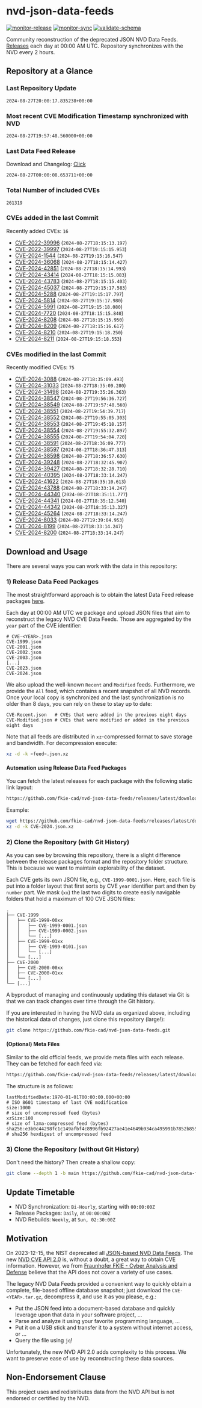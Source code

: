 # nvd-json-data-feeds

[![monitor-release](https://github.com/fkie-cad/nvd-json-data-feeds/actions/workflows/monitor_release.yml/badge.svg)](https://github.com/fkie-cad/nvd-json-data-feeds/actions/workflows/monitor_release.yml)
[![monitor-sync](https://github.com/fkie-cad/nvd-json-data-feeds/actions/workflows/monitor_sync.yml/badge.svg)](https://github.com/fkie-cad/nvd-json-data-feeds/actions/workflows/monitor_sync.yml)
[![validate-schema](https://github.com/fkie-cad/nvd-json-data-feeds/actions/workflows/validate_schema.yml/badge.svg)](https://github.com/fkie-cad/nvd-json-data-feeds/actions/workflows/validate_schema.yml)

Community reconstruction of the deprecated JSON NVD Data Feeds.
[Releases](https://github.com/fkie-cad/nvd-json-data-feeds/releases/latest) each day at 00:00 AM UTC.
Repository synchronizes with the NVD every 2 hours.

## Repository at a Glance

### Last Repository Update

```plain
2024-08-27T20:00:17.835238+00:00
```

### Most recent CVE Modification Timestamp synchronized with NVD

```plain
2024-08-27T19:57:48.560000+00:00
```

### Last Data Feed Release

Download and Changelog: [Click](https://github.com/fkie-cad/nvd-json-data-feeds/releases/latest)

```plain
2024-08-27T00:00:08.653711+00:00
```

### Total Number of included CVEs

```plain
261319
```

### CVEs added in the last Commit

Recently added CVEs: `16`

- [CVE-2022-39996](CVE-2022/CVE-2022-399xx/CVE-2022-39996.json) (`2024-08-27T18:15:13.197`)
- [CVE-2022-39997](CVE-2022/CVE-2022-399xx/CVE-2022-39997.json) (`2024-08-27T19:15:15.953`)
- [CVE-2024-1544](CVE-2024/CVE-2024-15xx/CVE-2024-1544.json) (`2024-08-27T19:15:16.547`)
- [CVE-2024-36068](CVE-2024/CVE-2024-360xx/CVE-2024-36068.json) (`2024-08-27T18:15:14.427`)
- [CVE-2024-42851](CVE-2024/CVE-2024-428xx/CVE-2024-42851.json) (`2024-08-27T18:15:14.993`)
- [CVE-2024-43414](CVE-2024/CVE-2024-434xx/CVE-2024-43414.json) (`2024-08-27T18:15:15.083`)
- [CVE-2024-43783](CVE-2024/CVE-2024-437xx/CVE-2024-43783.json) (`2024-08-27T18:15:15.403`)
- [CVE-2024-45037](CVE-2024/CVE-2024-450xx/CVE-2024-45037.json) (`2024-08-27T19:15:17.583`)
- [CVE-2024-5288](CVE-2024/CVE-2024-52xx/CVE-2024-5288.json) (`2024-08-27T19:15:17.797`)
- [CVE-2024-5814](CVE-2024/CVE-2024-58xx/CVE-2024-5814.json) (`2024-08-27T19:15:17.980`)
- [CVE-2024-5991](CVE-2024/CVE-2024-59xx/CVE-2024-5991.json) (`2024-08-27T19:15:18.080`)
- [CVE-2024-7720](CVE-2024/CVE-2024-77xx/CVE-2024-7720.json) (`2024-08-27T18:15:15.840`)
- [CVE-2024-8208](CVE-2024/CVE-2024-82xx/CVE-2024-8208.json) (`2024-08-27T18:15:15.950`)
- [CVE-2024-8209](CVE-2024/CVE-2024-82xx/CVE-2024-8209.json) (`2024-08-27T18:15:16.617`)
- [CVE-2024-8210](CVE-2024/CVE-2024-82xx/CVE-2024-8210.json) (`2024-08-27T19:15:18.250`)
- [CVE-2024-8211](CVE-2024/CVE-2024-82xx/CVE-2024-8211.json) (`2024-08-27T19:15:18.553`)


### CVEs modified in the last Commit

Recently modified CVEs: `75`

- [CVE-2024-3088](CVE-2024/CVE-2024-30xx/CVE-2024-3088.json) (`2024-08-27T18:35:09.493`)
- [CVE-2024-31033](CVE-2024/CVE-2024-310xx/CVE-2024-31033.json) (`2024-08-27T18:35:09.280`)
- [CVE-2024-31498](CVE-2024/CVE-2024-314xx/CVE-2024-31498.json) (`2024-08-27T19:35:26.363`)
- [CVE-2024-38547](CVE-2024/CVE-2024-385xx/CVE-2024-38547.json) (`2024-08-27T19:56:36.727`)
- [CVE-2024-38549](CVE-2024/CVE-2024-385xx/CVE-2024-38549.json) (`2024-08-27T19:57:48.560`)
- [CVE-2024-38551](CVE-2024/CVE-2024-385xx/CVE-2024-38551.json) (`2024-08-27T19:54:39.717`)
- [CVE-2024-38552](CVE-2024/CVE-2024-385xx/CVE-2024-38552.json) (`2024-08-27T19:55:05.303`)
- [CVE-2024-38553](CVE-2024/CVE-2024-385xx/CVE-2024-38553.json) (`2024-08-27T19:45:18.157`)
- [CVE-2024-38554](CVE-2024/CVE-2024-385xx/CVE-2024-38554.json) (`2024-08-27T19:55:32.897`)
- [CVE-2024-38555](CVE-2024/CVE-2024-385xx/CVE-2024-38555.json) (`2024-08-27T19:54:04.720`)
- [CVE-2024-38591](CVE-2024/CVE-2024-385xx/CVE-2024-38591.json) (`2024-08-27T18:36:09.777`)
- [CVE-2024-38597](CVE-2024/CVE-2024-385xx/CVE-2024-38597.json) (`2024-08-27T18:36:47.313`)
- [CVE-2024-38598](CVE-2024/CVE-2024-385xx/CVE-2024-38598.json) (`2024-08-27T18:36:57.630`)
- [CVE-2024-39248](CVE-2024/CVE-2024-392xx/CVE-2024-39248.json) (`2024-08-27T18:32:45.907`)
- [CVE-2024-39427](CVE-2024/CVE-2024-394xx/CVE-2024-39427.json) (`2024-08-27T18:32:28.710`)
- [CVE-2024-40395](CVE-2024/CVE-2024-403xx/CVE-2024-40395.json) (`2024-08-27T18:33:14.247`)
- [CVE-2024-41622](CVE-2024/CVE-2024-416xx/CVE-2024-41622.json) (`2024-08-27T18:35:10.613`)
- [CVE-2024-43788](CVE-2024/CVE-2024-437xx/CVE-2024-43788.json) (`2024-08-27T18:33:14.247`)
- [CVE-2024-44340](CVE-2024/CVE-2024-443xx/CVE-2024-44340.json) (`2024-08-27T18:35:11.777`)
- [CVE-2024-44341](CVE-2024/CVE-2024-443xx/CVE-2024-44341.json) (`2024-08-27T18:35:12.540`)
- [CVE-2024-44342](CVE-2024/CVE-2024-443xx/CVE-2024-44342.json) (`2024-08-27T18:35:13.327`)
- [CVE-2024-45264](CVE-2024/CVE-2024-452xx/CVE-2024-45264.json) (`2024-08-27T18:33:14.247`)
- [CVE-2024-8033](CVE-2024/CVE-2024-80xx/CVE-2024-8033.json) (`2024-08-27T19:39:04.953`)
- [CVE-2024-8199](CVE-2024/CVE-2024-81xx/CVE-2024-8199.json) (`2024-08-27T18:33:14.247`)
- [CVE-2024-8200](CVE-2024/CVE-2024-82xx/CVE-2024-8200.json) (`2024-08-27T18:33:14.247`)


## Download and Usage

There are several ways you can work with the data in this repository:

### 1) Release Data Feed Packages

The most straightforward approach is to obtain the latest Data Feed release packages [here](https://github.com/fkie-cad/nvd-json-data-feeds/releases/latest).

Each day at 00:00 AM UTC we package and upload JSON files that aim to reconstruct the legacy NVD CVE Data Feeds.
Those are aggregated by the `year` part of the CVE identifier:

```
# CVE-<YEAR>.json
CVE-1999.json
CVE-2001.json
CVE-2002.json
CVE-2003.json
[...]
CVE-2023.json
CVE-2024.json
```

We also upload the well-known `Recent` and `Modified` feeds.
Furthermore, we provide the `All` feed, which contains a recent snapshot of all NVD records.
Once your local copy is synchronized and the last synchronization is no older than 8 days, you can rely on these to stay up to date:

```plain
CVE-Recent.json   # CVEs that were added in the previous eight days
CVE-Modified.json # CVEs that were modified or added in the previous eight days
```

Note that all feeds are distributed in `xz`-compressed format to save storage and bandwidth.
For decompression execute:

```sh
xz -d -k <feed>.json.xz
```

#### Automation using Release Data Feed Packages

You can fetch the latest releases for each package with the following static link layout:

```sh
https://github.com/fkie-cad/nvd-json-data-feeds/releases/latest/download/CVE-<YEAR>.json.xz
```

Example:

```sh
wget https://github.com/fkie-cad/nvd-json-data-feeds/releases/latest/download/CVE-2024.json.xz
xz -d -k CVE-2024.json.xz
```

### 2) Clone the Repository (with Git History)

As you can see by browsing this repository, there is a slight difference between the release packages format and the repository folder structure.
This is because we want to maintain explorability of the dataset.

Each CVE gets its own JSON file, e.g., `CVE-1999-0001.json`.
Here, each file is put into a folder layout that first sorts by CVE `year` identifier part and then by `number` part.
We mask (`xx`) the last two digits to create easily navigable folders that hold a maximum of 100 CVE JSON files:

```plain
.
├── CVE-1999
│   ├── CVE-1999-00xx
│   │   ├── CVE-1999-0001.json
│   │   ├── CVE-1999-0002.json
│   │   └── [...]
│   ├── CVE-1999-01xx
│   │   ├── CVE-1999-0101.json
│   │   └── [...]
│   └── [...]
├── CVE-2000
│   ├── CVE-2000-00xx
│   ├── CVE-2000-01xx
│   └── [...]
└── [...]
```

A byproduct of managing and continuously updating this dataset via Git is that we can track changes over time through the Git history.

If you are interested in having the NVD data as organized above, including the historical data of changes, just clone this repository (large!):

```sh
git clone https://github.com/fkie-cad/nvd-json-data-feeds.git
```

#### (Optional) Meta Files

Similar to the old official feeds, we provide meta files with each release. They can be fetched for each feed via:

```sh
https://github.com/fkie-cad/nvd-json-data-feeds/releases/latest/download/CVE-<YEAR>.meta
```

The structure is as follows:

```plain
lastModifiedDate:1970-01-01T00:00:00.000+00:00                          # ISO 8601 timestamp of last CVE modification
size:1000                                                               # size of uncompressed feed (bytes)
xzSize:100                                                              # size of lzma-compressed feed (bytes)
sha256:e3b0c44298fc1c149afbf4c8996fb92427ae41e4649b934ca495991b7852b855 # sha256 hexdigest of uncompressed feed
```

### 3) Clone the Repository (without Git History)

Don't need the history? Then create a shallow copy:

```sh
git clone --depth 1 -b main https://github.com/fkie-cad/nvd-json-data-feeds.git
```


## Update Timetable

* NVD Synchronization: `Bi-Hourly`, starting with `00:00:00Z`
* Release Packages: `Daily`, at `00:00:00Z`
* NVD Rebuilds: `Weekly`, at `Sun, 02:30:00Z`


## Motivation

On 2023-12-15, the NIST deprecated all [JSON-based NVD Data Feeds](https://nvd.nist.gov/vuln/data-feeds#divRetirementBanner-1).
The new [NVD CVE API 2.0](https://nvd.nist.gov/developers/vulnerabilities) is, without a doubt, a great way to obtain CVE information.
However, we from [Fraunhofer FKIE - Cyber Analysis and Defense](https://www.fkie.fraunhofer.de/en/departments/cad.html) believe that the API does not cover a variety of use cases.

The legacy NVD Data Feeds provided a convenient way to quickly obtain a complete, file-based offline database snapshot; just download the `CVE-<YEAR>.tar.gz`, decompress it, and use it as you please, e.g.:

- Put the JSON feed into a document-based database and quickly leverage upon that data in your software project, ...
- Parse and analyze it using your favorite programming language, ...
- Put it on a USB stick and transfer it to a system without internet access, or ...
- Query the file using `jq`!

Unfortunately, the new NVD API 2.0 adds complexity to this process.
We want to preserve ease of use by reconstructing these data sources.

## Non-Endorsement Clause

This project uses and redistributes data from the NVD API but is not endorsed or certified by the NVD.